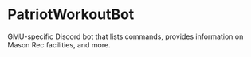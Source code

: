 # PatriotWorkoutBot
GMU-specific Discord bot that lists commands, provides information on Mason Rec facilities, and more. 
